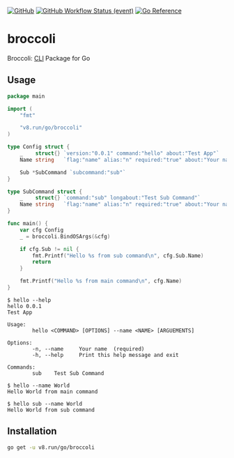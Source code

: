 [![GitHub](https://img.shields.io/github/license/unsafe-risk/broccoli?style=for-the-badge)](https://github.com/unsafe-risk/broccoli/blob/main/LICENSE)
[![GitHub Workflow Status (event)](https://img.shields.io/github/actions/workflow/status/unsafe-risk/broccoli/go-test.yml?event=push&style=for-the-badge)](https://github.com/unsafe-risk/broccoli/actions/workflows/go-test.yml)
[![Go Reference](https://img.shields.io/badge/go-reference-%23007d9c?style=for-the-badge&logo=go)](https://pkg.go.dev/v8.run/go/broccoli)

# broccoli

Broccoli: [CLI](https://en.wikipedia.org/wiki/Command-line_interface) Package for Go

## Usage

```go
package main

import (
	"fmt"

	"v8.run/go/broccoli"
)

type Config struct {
	_    struct{} `version:"0.0.1" command:"hello" about:"Test App"`
	Name string   `flag:"name" alias:"n" required:"true" about:"Your name"`

	Sub *SubCommand `subcommand:"sub"`
}

type SubCommand struct {
	_    struct{} `command:"sub" longabout:"Test Sub Command"`
	Name string   `flag:"name" alias:"n" required:"true" about:"Your name"`
}

func main() {
	var cfg Config
	_ = broccoli.BindOSArgs(&cfg)

	if cfg.Sub != nil {
		fmt.Printf("Hello %s from sub command\n", cfg.Sub.Name)
		return
	}

	fmt.Printf("Hello %s from main command\n", cfg.Name)
}
```

```
$ hello --help
hello 0.0.1
Test App

Usage:
        hello <COMMAND> [OPTIONS] --name <NAME> [ARGUEMENTS]

Options:
        -n, --name     Your name  (required)
        -h, --help     Print this help message and exit

Commands:
        sub    Test Sub Command

$ hello --name World
Hello World from main command

$ hello sub --name World
Hello World from sub command
```

## Installation

```bash
go get -u v8.run/go/broccoli
```
